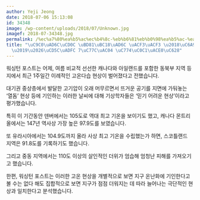 ```yaml
---
author: Yeji Jeong
date: 2018-07-06 15:13:08
id: 34348
image: /wp-content/uploads/2018/07/Unknown.jpg
imagef: 2018-07-34348.jpg
permalink: /%ec%a7%80%ea%b5%ac%ec%b4%8c-%eb%b6%81%eb%b0%98%ea%b5%ac-%ea%b3%b3%ea%b3%b3-%ec%9a%a9%ea%b4%91%eb%a1%9c%ec%b5%9c%ea%b7%bc-7%ec%9d%bc%ea%b0%84-%ec%9d%b4%ec%83%81%ea%b3%a0/
title: "\uC9C0\uAD6C\uCD0C \uBD81\uBC18\uAD6C \uACF3\uACF3 \u2018\uC6A9\uAD11\uB85C\
  \u2019\u2026\uCD5C\uADFC 7\uC77C\uAC04 \uC774\uC0C1\uACE0\uC628"
---
```


워싱턴 포스트는 어제, 여름 비교적 선선한 캐나다와 아일랜드를 포함한 동북부 지역 등지에서 최근 1주일간 이례적인 고온다습 현상이 벌어졌다고 전했습니다.

대기권 중상층에서 발달한 고기압이 오래 머무르면서 뜨거운 공기를 지면에 가둬놓는 ‘열돔’ 현상 등에 기인하는 이러한 날씨에 대해 기상학자들은 ‘믿기 어려운 현상’이라고 평가했습니다.

특히 이 기간동안 덴버에서는 105도로 역대 최고 기온을 보이기도 했고, 캐나다 몬트리올에서는 147년 역사상 가장 높은 97.9도를 보였습니다.

또 유라시아에서는 104.9도까지 올라 사상 최고 기온을 수립했는가 하면, 스코틀랜드 지역은 91.8도를 기록하기도 했습니다.

그리고 중동 지역에서는 110도 이상의 살인적인 더위가 엄습해 엄청난 피해를 가져오기고 했습니다.

한편, 워싱턴 포스트는 이러한 고온 현상을 개별적으로 보면 지구 온난화에 기인한다고 볼 수는 없다 해도 집합적으로 보면 지구가 점점 더워지는 데 따라 늘어나는 극단적인 현상과 일치한다고 분석했습니다.